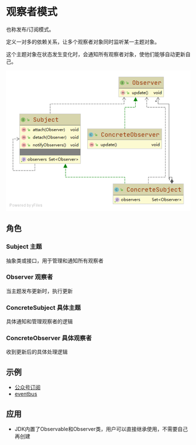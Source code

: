 # 观察者模式
也称发布/订阅模式。

定义一对多的依赖关系，让多个观察者对象同时监听某一主题对象。

这个主题对象在状态发生变化时，会通知所有观察者对象，使他们能够自动更新自己。



![uml][uml]



##  角色

### Subject 主题

抽象类或接口，用于管理和通知所有观察者

### Observer 观察者

当主题发布更新时，执行更新

### ConcreteSubject 具体主题

具体通知和管理观察者的逻辑

### ConcreteObserver 具体观察者

收到更新后的具体处理逻辑


## 示例

- [公众号订阅](./src/main/java/accounts)
- [eventbus](./src/main/java/eventbus)

## 应用



- JDK内置了Observable和Observer类，用户可以直接继承使用，不需要自己再创建





[uml]: https://raw.githubusercontent.com/fengbaoheng/design-pattern/master/observer/src/main/java/uml/uml.png
